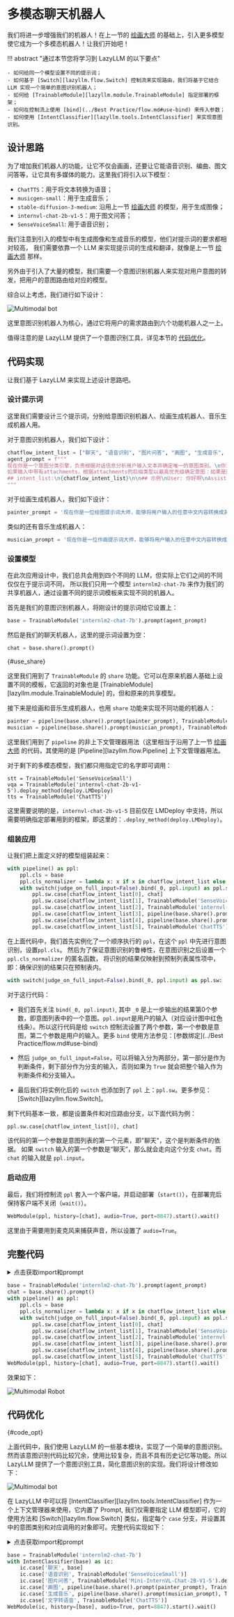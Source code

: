# 多模态聊天机器人

我们将进一步增强我们的机器人！在上一节的 [绘画大师](painting_master.md) 的基础上，引入更多模型使它成为一个多模态机器人！让我们开始吧！

!!! abstract "通过本节您将学习到 LazyLLM 的以下要点"

    - 如何给同一个模型设置不同的提示词；
    - 如何基于 [Switch][lazyllm.flow.Switch] 控制流来实现路由，我们将基于它结合 LLM 实现一个简单的意图识别机器人；
    - 如何给 [TrainableModule][lazyllm.module.TrainableModule] 指定部署的框架；
    - 如何在控制流上使用 [bind](../Best Practice/flow.md#use-bind) 来传入参数；
    - 如何使用 [IntentClassifier][lazyllm.tools.IntentClassifier] 来实现意图识别。

## 设计思路

为了增加我们机器人的功能，让它不仅会画画，还要让它能语音识别、编曲、图文问答等，让它具有多媒体的能力。这里我们将引入以下模型：

- `ChatTTS`：用于将文本转换为语音；
- `musicgen-small`：用于生成音乐；
- `stable-diffusion-3-medium`: 沿用上一节 [绘画大师](painting_master.md) 的模型，用于生成图像；
- `internvl-chat-2b-v1-5`：用于图文问答；
- `SenseVoiceSmall`: 用于语音识别；

我们注意到引入的模型中有生成图像和生成音乐的模型，他们对提示词的要求都相对较高，
我们需要依靠一个 LLM 来实现提示词的生成和翻译，就像是上一节 [绘画大师](painting_master.md) 那样。

另外由于引入了大量的模型，我们需要一个意图识别机器人来实现对用户意图的转发，把用户的意图路由给对应的模型。

综合以上考虑，我们进行如下设计：

![Multimodal bot](../assets/3_multimodal-bot3.svg)

这里意图识别机器人为核心，通过它将用户的需求路由到六个功能机器人之一上。

值得注意的是 LazyLLM 提供了一个意图识别工具，详见本节的 [代码优化](#code_opt)。

## 代码实现

让我们基于 LazyLLM 来实现上述设计思路吧。

### 设计提示词

这里我们需要设计三个提示词，分别给意图识别机器人、绘画生成机器人、音乐生成机器人用。

对于意图识别机器人，我们如下设计：

```python
chatflow_intent_list = ["聊天", "语音识别", "图片问答", "画图", "生成音乐", "文字转语音"]
agent_prompt = f"""
现在你是一个意图分类引擎，负责根据对话信息分析用户输入文本并确定唯一的意图类别。\n你只需要回复意图的名字即可，不要额外输出其他字段，也不要进行翻译。"intent_list"为所有意图名列表。\n
如果输入中带有attachments，根据attachments的后缀类型以最高优先级确定意图：如果是图像后缀如.jpg、.png等，则输出：图片问答；如果是音频后缀如.mp3、.wav等，则输出：语音识别。
## intent_list:\n{chatflow_intent_list}\n\n## 示例\nUser: 你好啊\nAssistant:  聊天\n
"""
```

对于绘画生成机器人，我们如下设计：

```python
painter_prompt = '现在你是一位绘图提示词大师，能够将用户输入的任意中文内容转换成英文绘图提示词，在本任务中你需要将任意输入内容转换成英文绘图提示词，并且你可以丰富和扩充提示词内容。'
```

类似的还有音乐生成机器人：

```python
musician_prompt = '现在你是一位作曲提示词大师，能够将用户输入的任意中文内容转换成英文作曲提示词，在本任务中你需要将任意输入内容转换成英文作曲提示词，并且你可以丰富和扩充提示词内容。'
```

### 设置模型

在此次应用设计中，我们总共会用到四个不同的 LLM，但实际上它们之间的不同仅仅在于提示词不同，
所以我们只用一个模型 `internlm2-chat-7b` 来作为我们的共享机器人，通过设置不同的提示词模板来实现不同的机器人。

首先是我们的意图识别机器人，将刚设计的提示词给它设置上：

```python
base = TrainableModule('internlm2-chat-7b').prompt(agent_prompt)
```

然后是我们的聊天机器人，这里的提示词设置为空：

```python
chat = base.share().prompt()
```

[](){#use_share}

这里我们用到了 `TrainableModule` 的 `share` 功能。它可以在原来机器人基础上设置不同的模板，它返回的对象也是 [TrainableModule][lazyllm.module.TrainableModule] 的，但和原来的共享模型。


接下来是绘画和音乐生成机器人，也用 `share` 功能来实现不同功能的机器人：

```python
painter = pipeline(base.share().prompt(painter_prompt), TrainableModule('stable-diffusion-3-medium'))
musician = pipeline(base.share().prompt(musician_prompt), TrainableModule('musicgen-small'))
```

这里我们用到了 `pipeline` 的非上下文管理器用法（这里相当于沿用了上一节 [绘画大师](painting_master.md) 的代码，其使用的是 [Pipeline][lazyllm.flow.Pipeline] 上下文管理器用法。

对于剩下的多模态模型，我们都只用指定它的名字即可调用：

```pyhton
stt = TrainableModule('SenseVoiceSmall')
vqa = TrainableModule('internvl-chat-2b-v1-5').deploy_method(deploy.LMDeploy)
tts = TrainableModule('ChatTTS')
```

这里需要说明的是，`internvl-chat-2b-v1-5` 目前仅在 LMDeploy 中支持，所以需要明确指定部署用到的框架，即这里的：`.deploy_method(deploy.LMDeploy)`。

### 组装应用

让我们把上面定义好的模型组装起来：

```python
with pipeline() as ppl:
    ppl.cls = base
    ppl.cls_normalizer = lambda x: x if x in chatflow_intent_list else chatflow_intent_list[0]
    with switch(judge_on_full_input=False).bind(_0, ppl.input) as ppl.sw:
        ppl.sw.case[chatflow_intent_list[0], chat]
        ppl.sw.case[chatflow_intent_list[1], TrainableModule('SenseVoiceSmall')]
        ppl.sw.case[chatflow_intent_list[2], TrainableModule('internvl-chat-2b-v1-5').deploy_method(deploy.LMDeploy)]
        ppl.sw.case[chatflow_intent_list[3], pipeline(base.share().prompt(painter_prompt), TrainableModule('stable-diffusion-3-medium'))]
        ppl.sw.case[chatflow_intent_list[4], pipeline(base.share().prompt(musician_prompt), TrainableModule('musicgen-small'))]
        ppl.sw.case[chatflow_intent_list[5], TrainableModule('ChatTTS')]
```

在上面代码中，我们首先实例化了一个顺序执行的 `ppl`，在这个 `ppl` 中先进行意图识别，设置`ppl.cls`。
然后为了保证意图识别的鲁棒性，在意图识别之后设置一个 `ppl.cls_normalizer` 的匿名函数，
将识别的结果仅映射到预制列表属性项中，即：确保识别的结果只在预制表内。

```python
with switch(judge_on_full_input=False).bind(_0, ppl.input) as ppl.sw:
```

对于这行代码：

- 我们首先关注 `bind(_0, ppl.input)`, 其中 `_0` 是上一步输出的结果第0个参数，即意图列表中的一个意图。`ppl.input`是用户的输入（对应设计图中红色线条）。所以这行代码是给 `switch` 控制流设置了两个参数，第一个参数是意图，第二个参数是用户的输入。更多 `bind` 使用方法参见：[参数绑定](../Best Practice/flow.md#use-bind)

- 然后 `judge_on_full_input=False`，可以将输入分为两部分，第一部分是作为判断条件，剩下部分作为分支的输入，否则如果为 `True` 就会把整个输入作为判断条件和分支输入。

- 最后我们将实例化后的 `switch` 也添加到了 `ppl` 上：`ppl.sw`。更多参见：[Switch][lazyllm.flow.Switch]。

剩下代码基本一致，都是设置条件和对应路由分支，以下面代码为例：

```python
ppl.sw.case[chatflow_intent_list[0], chat]
```

该代码的第一个参数是意图列表的第一个元素，即"聊天"，这个是判断条件的依据。
如果 `switch` 输入的第一个参数是“聊天”，那么就会走向这个分支 `chat`。而 `chat` 的输入就是 `ppl.input`。

### 启动应用

最后，我们将控制流 `ppl` 套入一个客户端，并启动部署（`start()`），在部署完后保持客户端不关闭（`wait()`）。

```python
WebModule(ppl, history=[chat], audio=True, port=8847).start().wait()
```

这里由于需要用到麦克风来捕获声音，所以设置了 `audio=True`。

## 完整代码

<details>
<summary>点击获取import和prompt</summary>

```python
from lazyllm import TrainableModule, WebModule, deploy, pipeline, switch, _0

chatflow_intent_list = ["聊天", "语音识别", "图片问答", "画图", "生成音乐", "文字转语音"]
agent_prompt = f"""
现在你是一个意图分类引擎，负责根据对话信息分析用户输入文本并确定唯一的意图类别。\n你只需要回复意图的名字即可，不要额外输出其他字段，也不要进行翻译。"intent_list"为所有意图名列表。\n
如果输入中带有attachments，根据attachments的后缀类型以最高优先级确定意图：如果是图像后缀如.jpg、.png等，则输出：图片问答；如果是音频后缀如.mp3、.wav等，则输出：语音识别。
## intent_list:\n{chatflow_intent_list}\n\n## 示例\nUser: 你好啊\nAssistant:  聊天\n
"""
painter_prompt = '现在你是一位绘图提示词大师，能够将用户输入的任意中文内容转换成英文绘图提示词，在本任务中你需要将任意输入内容转换成英文绘图提示词，并且你可以丰富和扩充提示词内容。'
musician_prompt = '现在你是一位作曲提示词大师，能够将用户输入的任意中文内容转换成英文作曲提示词，在本任务中你需要将任意输入内容转换成英文作曲提示词，并且你可以丰富和扩充提示词内容。'
```
</details>

```python
base = TrainableModule('internlm2-chat-7b').prompt(agent_prompt)
chat = base.share().prompt()
with pipeline() as ppl:
    ppl.cls = base
    ppl.cls_normalizer = lambda x: x if x in chatflow_intent_list else chatflow_intent_list[0]
    with switch(judge_on_full_input=False).bind(_0, ppl.input) as ppl.sw:
        ppl.sw.case[chatflow_intent_list[0], chat]
        ppl.sw.case[chatflow_intent_list[1], TrainableModule('SenseVoiceSmall')]
        ppl.sw.case[chatflow_intent_list[2], TrainableModule('internvl-chat-2b-v1-5').deploy_method(deploy.LMDeploy)]
        ppl.sw.case[chatflow_intent_list[3], pipeline(base.share().prompt(painter_prompt), TrainableModule('stable-diffusion-3-medium'))]
        ppl.sw.case[chatflow_intent_list[4], pipeline(base.share().prompt(musician_prompt), TrainableModule('musicgen-small'))]
        ppl.sw.case[chatflow_intent_list[5], TrainableModule('ChatTTS')]
WebModule(ppl, history=[chat], audio=True, port=8847).start().wait()
```
效果如下：

![Multimodal Robot](../assets/3_multimodal-bot2.png)

## 代码优化

[](){#code_opt}

上面代码中，我们使用 LazyLLM 的一些基本模块，实现了一个简单的意图识别。然而该意图识别代码比较冗余，使用比较复杂，而且不具有历史记忆等功能。所以 LazyLLM 提供了一个意图识别工具，简化意图识别的实现。我们将设计修改如下：

![Multimodal bot](../assets/3_multimodal-bot4.svg)

在 LazyLLM 中可以将 [IntentClassifier][lazyllm.tools.IntentClassifier] 作为一个上下文管理器来使用，它内置了 Prompt, 我们仅需要指定 LLM 模型即可，它的使用方法和 [Switch][lazyllm.flow.Switch] 类似，指定每个 `case` 分支，并设置其中的意图类别和对应调用的对象即可。完整代码实现如下：

<details>
<summary>点击获取import和prompt</summary>

```python
from lazyllm import TrainableModule, WebModule, deploy, pipeline
from lazyllm.tools import IntentClassifier

painter_prompt = '现在你是一位绘图提示词大师，能够将用户输入的任意中文内容转换成英文绘图提示词，在本任务中你需要将任意输入内容转换成英文绘图提示词，并且你可以丰富和扩充提示词内容。'
musician_prompt = '现在你是一位作曲提示词大师，能够将用户输入的任意中文内容转换成英文作曲提示词，在本任务中你需要将任意输入内容转换成英文作曲提示词，并且你可以丰富和扩充提示词内容。'
```
</details>

```python
base = TrainableModule('internlm2-chat-7b')
with IntentClassifier(base) as ic:
    ic.case['聊天', base]
    ic.case['语音识别', TrainableModule('SenseVoiceSmall')]
    ic.case['图片问答', TrainableModule('Mini-InternVL-Chat-2B-V1-5').deploy_method(deploy.LMDeploy)]
    ic.case['画图', pipeline(base.share().prompt(painter_prompt), TrainableModule('stable-diffusion-3-medium'))]
    ic.case['生成音乐', pipeline(base.share().prompt(musician_prompt), TrainableModule('musicgen-small'))]
    ic.case['文字转语音', TrainableModule('ChatTTS')]
WebModule(ic, history=[base], audio=True, port=8847).start().wait()
```
